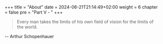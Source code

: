 +++
title = "About"
date = 2024-06-21T21:14:49+02:00
weight = 6
chapter = false
pre = "Part V - "
+++

> Every man takes the limits of his own field of vision for the limits of the world.

-- Arthur Schopenhauer